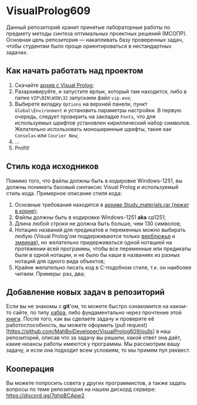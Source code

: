 # VisualProlog609
Данный репозиторий хранит принятые лабораторные работы по предмету методы синтеза оптимальных проектных решений (МСОПР). Основная цель репозитория — накапливать базу проверенных задач, чтобы студентам было проще ориентироваться в нестандартных задачах.

## Как начать работать над проектом
1. Скачайте [архив с Visual Prolog](https://github.com/MahBoiDeveloper/VisualProlog609/releases/download/v0/Visual_Prolog.rar);
2. Разархивируйте, и запустите ярлык, который там находится, либо в папке `VIP\BIN\WIN\32` запускаем файл `vip.exe`;
3. Выбирете вкладку `Options` на верхней панели, пункт `Global\Environment` и установить параметры настройки. В первую очередь, следует проверить на закладке `Fonts`, что для используемых шрифтов установлен кириллический набор символов. Желательно использовать моноширинные шрифты, такие как `Consolas` или `Courier New`;
4. ...
5. Profit!

## Стиль кода исходников
Помимо того, что файлы должны быть в кодировке Windows-1251, вы должны понимать базовый синтаксис Visual Prolog и используемый стиль кода. Примерное описание стиля кода:
1. Основные требования находятся в [архиве Study_materials.rar (лежат в корне)](https://github.com/MahBoiDeveloper/VisualProlog609/releases/download/v0/Study_materials.rar);
2. Файлы должны быть в кодировке Windows-1251 **aka** cp1251;
3. Длина любой строки не должна быть больше, чем 130 символов;
4. Нотацию названий для предикатов и переменных можно выбирать любую (Visual Prolog'ом поддерживаются только [верблюжья](https://ru.wikipedia.org/wiki/CamelCase) и [змеиная](https://ru.wikipedia.org/wiki/Snake_case)), но желательно придерживаться одной нотацией на протяжении всей программы, чтобы все переменные или предикаты были в одной нотации, и не было бы каши в названиях из разных нотаций для одного вида объектов;
5. Крайне желательно писать код в C-подобном стиле, т.к. он наиболее читаем. Примеры: раз, два;

## Добавление новых задач в репозиторий
Если вы не знакомы с **git**'ом, то можете быстро ознакомится на каком-то сайте, по типу [хабра](https://habr.com/ru/post/342116/), либо фундаментально через прочтение этой [книги](https://github.com/MahBoiDeveloper/VisualProlog609/releases/download/v0/Git.pdf). После того, как вы сделаете задачу и проверите её работоспособность, вы можете оформить (pull request)[https://github.com/MahBoiDeveloper/VisualProlog609/pulls] в наш репозиторий, описав что за задачу вы решили, какой ответ она даёт, какие нюансы работы имеются у программы. Мы рассмотрим вашу задачу, и если она подходит всем условиям, то мы примем пул реквест.

## Кооперация
Вы можете попросить совета у других программистов, а также задать вопросы по теме репозитория на нашем дискорд сервере: https://discord.gg/7qhpBCApw2